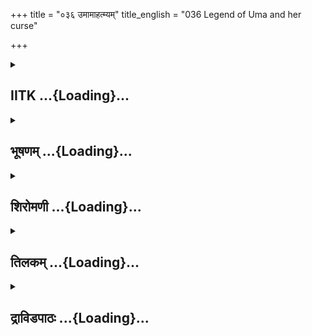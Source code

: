 +++
title = "०३६ उमामाहत्म्यम्"
title_english = "036 Legend of Uma and her curse"

+++
<div caption="श्रीराम-हरिसीताराममूर्ति-घनपाठिभ्यां वचनम्" class="audioEmbed" src="https://archive.org/download/Ramayana-recitation-Sriram-harisItArAmamUrti-Ghanapaati-v2/Kanda_1/Kanda_1_BK-036-Uma_Mahathyam.mp3"></div>

<div class="js_include collapsed" newlevelforh1="2" title="IITK" unfilled url="/purANam/rAmAyaNam/audIchya-pAThaH/iitk/1_bAlakANDam/04-mithilAyAtrA/01/036_umAmAhatyam.md">
<details><summary><h2>IITK ...{Loading}...</h2></summary>

The devatas create obstacles to the marital bliss of Maheswara and
Parvati--Goddess Parvati curses the devatas and the mother earth.



### श्लोकः
#### मूलम्
उक्तवाक्ये मुनौ तस्मिन्नुभौ राघवलक्ष्मणौ।  
प्रतिनन्द्य कथां वीरावूचतुर्मुनिपुङ्गवम्॥1.36.1॥

#### शब्दार्थः
तस्मिन् मुनौ when that ascetic, उक्तवाक्ये had spoken the words, वीरौ two heroes, राघवलक्ष्मणौ Rama and Lakshmana, उभौ both, कथाम् story, प्रतिनन्द्य enjoying, मुनिपुङ्गवम् preeminent ascetic, ऊचतुः uttered.

#### आङ्ग्लानुवादः
While Viswamitra preeminent ascetic among the sages was telling the story (of Ganga) to the heroic Rama and Lakshmana, they extolled it and enquiredः



### श्लोकः
#### मूलम्
धर्मयुक्तमिदं ब्रह्मन् कथितं परमं त्वया ।  
दुहितुश्शैलराजस्य ज्येष्ठाया वक्तुमर्हसि॥1.36.2॥  
विस्तरं विस्तरज्ञोऽसि दिव्यमानुषसम्भवम्।

#### शब्दार्थः
ब्रह्मन् O Divine sage, धर्मयुक्तम् endowed with righteousness, परमम् supreme, इदम् this story, त्वया by you, कथितम् has been narrated, शैलराजस्य king of mountains Himavan's, ज्येष्ठायाः of the eldest, दुहितुः daughter's, दिव्यमानुषसम्भवम् happened in the celestial and  mortal world, विस्तरम् detailed story, वक्तुम् to tell, अर्हसि it is worthy of you, विस्तरज्ञः असि  you are conversant with the details.

#### आङ्ग्लानुवादः
"O Brahman sage, this excellent story set in righteousness has been narrated by you.  
Since you are conversant with the details, you can befittingly tell the story in detail, pertaining to the eldest daughter of king of the mountains and the events that happened in the celestial and mortal worlds



### श्लोकः
#### मूलम्
त्रीन् पथो हेतुना केन प्लावयेल्लोकपावनी॥1.36.3॥  
कथं गङ्गा त्रिपथगा विश्रुता सरिदुत्तमा।  
त्रिषु लोकेषु धर्मज्ञ कर्मभिः कैस्समन्विता॥1.36.4॥

#### शब्दार्थः
लोकपावनी purifying the worlds, केन हेतुना for what reason, त्रीन् three, पथः paths, प्लावयेत् should be overflowing with waters? धर्मज्ञ O Knower of righteousness, त्रिपथगा Tripathaga (threeway flowing), गङ्गा Ganga, कैः by which,  कर्मभिः actions, अन्विता endowed with, त्रिषु लोकेषु in three worlds, सरिदुत्तमा excellent among rivers, विश्रुता well known.

#### आङ्ग्लानुवादः
Why does Ganga, the purifier of the worlds overflow the three paths (worlds)? O knower of dharma what deed made, Tripathaga (flowing in three directions) Ganga wellknown in the three worlds as the best (holiest) of all rivers"?



### श्लोकः
#### मूलम्
तथा ब्रुवति काकुत्स्थे विश्वामित्रस्तपोधनः।  
निखिलेन कथां सर्वामृषिमध्ये न्यवेदयत्॥1.36.5॥

#### शब्दार्थः
काकुत्स्थे when Rama, तथा ब्रुवति was thus speaking, तपोधनः sage with asceticism as his wealth, सर्वाम् entire, कथाम् story, निखिलेन completely, ऋषिमध्ये amidst sages, न्यवेदयत् revealed.

#### आङ्ग्लानुवादः
Having heard the words of the son of the Kakusthas, Viswamitra, vested with the wealth of asceticism, revealed the complete story in detail in the presence of the sages.



### श्लोकः
#### मूलम्
पुरा राम कृतोद्वाहो नीलकण्ठो महातपाः।  
दृष्ट्वा च स्पृहया देवीं मैथुनायोपचक्रमे॥1.36.6॥

#### शब्दार्थः
राम O Rama, पुरा in ancient times, कृतोद्वाहः got married, महातपाः mighty ascetic, नीलकण्ठः lord Siva, देवीम् goddess, Uma, दृष्ट्वा having seen, स्पृहया with intense desire, मैथुनाय for enjoying marital bliss, उपचक्रमे commenced.

#### आङ्ग्लानुवादः
"O Rama, in ancient times, great ascetic the blueneck Lord Siva got married to goddess Uma charmed with her beauty he indulged in sexual enjoyment with intense  
passion.



### श्लोकः
#### मूलम्
शितिकण्ठस्य देवस्य दिव्यं वर्षशतं गतम्।  
न चापि तनयो राम तस्यामासीत् परन्तप॥1.36.7॥

#### शब्दार्थः
परन्तप O Tormentor of enemies, राम O Rama, देवस्य of the lord, शितिकण्ठस्य Siva's, दिव्यम् celestial, वर्षशतम् hundred years, गतम् was over, अपि च even then, तस्याम् in her  (the womb of goddess Parvati), तनयः son, न आसीत् was not born.

#### आङ्ग्लानुवादः
O Rama, tormentor of enemies, while Lord Siva was thus absorbed in sexual enjoyment, a hundred (celestial) years passed but no son was born to them.



### श्लोकः
#### मूलम्
ततो देवास्समुद्विग्नाः पितामहपुरोगमाः।  
यदिहोत्पद्यते भूतं कस्तत्प्रतिसहिष्यते॥1.36.8॥

#### शब्दार्थः
ततः then, पितामहपुरोगमाः with Brahma in the forefront, देवाः devatas, इह here, now in this goddess, यत् which, भूतम् offspring, उत्पद्यते will be born, तत् that, कः who, प्रतिसहिष्यते will be able to bear, समुद्विग्नाः were exceedingly alarmed.

#### आङ्ग्लानुवादः
"Then the devatas led by Brahma were exceedingly alarmed. 'Who will be able to bear the power of the offspring if it is born here and now', they reflected.



### श्लोकः
#### मूलम्
अभिगम्य सुरास्सर्वे प्रणिपत्येदमब्रुवन्।  
देव देव महादेव लोकस्यास्य हिते रत ॥1.36.9॥  
सुराणां प्रणिपातेन प्रसादं कर्तुमर्हसि।

#### शब्दार्थः
सुराः devatas, सर्वे all, अभिगम्य approaching Siva, प्रणिपत्य paying obeisance, इदम् these words, अब्रुवन् spoke, देवदेव O God of devatas, अस्य लोकस्य for this world, हिते रत engaged in doing welfare of all, महादेव O Mahadeva, सुराणाम् for celestials, प्रणिपातेन with salutations, प्रसादम् mercy, कर्तुम् अर्हसि capable of doing it.

#### आङ्ग्लानुवादः
All devatas approached Siva and paying their obeisance said, "O God of the gods engaged in the welfare of all O Mahadeva accept our salutations Be king which you can be (if you will)".



### श्लोकः
#### मूलम्
न लोका धारयिष्यन्ति तव तेजस्सुरोत्तम ॥1.36.10॥  
ब्राह्मेण तपसा युक्तो देव्या सह तपश्चर।  
त्रैलोक्यहितकामार्थं तेजस्तेजसि धारय ॥1.36.11॥

#### शब्दार्थः
सुरोत्तम O Best among gods, तव your, तेजः energy, लोकाः worlds, न धारयिष्यन्ति cannot contain, ब्राह्मेण in conformity vedas, तपसा by yogic penance, युक्तः endowed with, देव्या सह in the company with Parvati, तपः austerities, चर engage yourself,  त्रैलोक्यहितकामार्थम् with the intention of doing welfare for three worlds, तेजः energy, तेजसि in your energy, धारय retain.

#### आङ्ग्लानुवादः
"O best among the gods, the worlds cannot contain your energy (the son born of your energy) You may engage yourself in penance in the company of Uma in conformity with the Vedas. Retain your energy in your body for the  welfare of the three worlds."



### श्लोकः
#### मूलम्
देवतानां वचश्श्रुत्वा सर्वलोकमहेश्वरः।  
बाढमित्यब्रवीत्सर्वान्पुनश्चैवमुवाच ह ॥1.36.12॥

#### शब्दार्थः
सर्वलोकमहेश्वरः ruler of all the worlds, देवतानाम् devata's, वचः words, श्रुत्वा having heard, बाढम् "Be it so", इति thus, अब्रवीत् said, पुनश्च again, एवम् these words, उवाच ह spoke.

#### आङ्ग्लानुवादः
Mahadeva, ruler of the all the worlds, having heard the words of devatas, said "Be it so" Furtherः



### श्लोकः
#### मूलम्
धारयिष्याम्यहं तेजस्तेजस्येव सहोमया।  
त्रिदशाः पृथिवी चैव निर्वाणमधिगच्छतु॥1.36.13॥

#### शब्दार्थः
उमया सह together with Uma, अहम् I, तेजः vital fluid, तेजस्येव in my energy (body), धारयिष्यामि I shall preserve, त्रिदशाः devatas, पृथिवी चैव earth also, निर्वाणम् peace, अधिगच्छतु obtain.

#### आङ्ग्लानुवादः
"  
"Together with Uma I will preserve the semen in my body thereby the devatas and also the earth will have peace.



### श्लोकः
#### मूलम्
यदिदं क्षुभितं स्थानान्मम तेजो ह्यनुत्तमम्।  
धारयिष्यति कस्तन्मे ब्रुवन्तु सुरसत्तमाः॥1.36.14॥

#### शब्दार्थः
मम my , अनुत्तमम् excellent, यत् इदम् तेजः if this vital fluid, स्थानात् from its own place, क्षुभितम् is shaken, तत् then, कः who, धारयिष्यति will contain? सुरसत्तमाः best of devatas, मे to me, ब्रुवन्तु tell.

#### आङ्ग्लानुवादः
"Who will contain this exceptional vital fluid of mine if shaken from its own place? O best of devatas tell me".



### श्लोकः
#### मूलम्
एवमुक्तास्सुरास्सर्वे प्रत्यूचुर्वृषभध्वजम्।  
यत्तेजः क्षुभितं ह्येतत्तद्धरा धारयिष्यति॥1.36.15॥

#### शब्दार्थः
एवम् उक्ताः having been addressed in this way by Iswara, सुराः सर्वे all devatas, वृषभध्वजम् having flagstaff with bull as his symbol (Iswara), प्रत्यूचुः replied, यत् तेजः that vital fluid, क्षुभितम् disturbed, एतत् thist one, धरा earth, धारयिष्यति will contain.

#### आङ्ग्लानुवादः
Thus questioned, all the devatas replied to the bearer of the flag with bull as its symbol (Siva), saying, "The earth will contain the disturbed vital fluid".



### श्लोकः
#### मूलम्
एवमुक्तस्सुरपतिः प्रमुमोच महीतले।  
तेजसा पृथिवी येन व्याप्ता सगिरिकानना॥1.36.16॥

#### शब्दार्थः
एवम् उक्तः having been spoken in this way by devatas, सुरपतिः lord of devatas, येन तेजसा by which vital fluid, सगिरिकानना including mountains, forests, पृथिवी earth, व्याप्ता was pervaded, महीतले on the earth, प्रमुमोच released.

#### आङ्ग्लानुवादः
Thus replied by the devatas, the god of the gods released his vital fluid  on earth. It  
pervaded the entire earth including mountains and forests.



### श्लोकः
#### मूलम्
ततो देवाः पुनरिदमूचुश्चाथ हुताशनम्।  
प्रविश त्वं महातेजो रौद्रं वायुसमन्वितः॥1.36.17॥

#### शब्दार्थः
ततः then, अथ thereafter, देवाः devatas, पुनः again, हुताशनम् fire deity, इदम् these words, ऊचुः spoke, त्वम् you, वायुसमन्वितः followed by wind god, रौद्रम् relating to Rudra, महातेजः mighty energy (creative power), प्रविश enter.

#### आङ्ग्लानुवादः
Then, the devatas said to the firegod, "Enter this energy (creative power) related to Rudra followed by the windgod".



### श्लोकः
#### मूलम्
तदग्निना पुनर्व्याप्तं सञ्जातश्श्वेतपर्वतः।  
दिव्यं शरवणं चैव पावकादित्यसन्निभम्॥1.36.18॥  
यत्र जातो महातेजाः कार्तिकेयोऽग्निसम्भवः।

#### शब्दार्थः
अग्निना by fire, व्याप्तम् pervaded, तत् that energy, पुनः again, श्वेतपर्वतः celestial white mountain, सञ्जातः became, पावकादित्यसन्निभम् resplendent as fire or Sun, दिव्यम् celestial, शरवणं चैव became forest of reeds, यत्र in which, महातेजाः glorious, अग्निसम्भवः born from fire, कार्तिकेयः son of Krittika, Kartikeya, जातः was born.

#### आङ्ग्लानुवादः
That energy pervaded by fire was transformed into the White Mountain. It turned the forest of reeds (Saravana) (blazing) like the fire or the Sun. From that fire was born the glorious Kartikeya.



### श्लोकः
#### मूलम्
अथोमां च शिवं चैव देवास्सर्षिगणास्तदा।  
पूजयामासुरत्यर्थं सुप्रीतमनसस्ततः॥1.36.19॥

#### शब्दार्थः
अथ thereafter, सर्षिगणाः with multitude of saints, देवाः devatas, ततः for that event, सुप्रीतमनसः with highly pleased minds, तदा then, उमां च goddess Uma, शिवं चैव Shiva, अत्यर्थम् with great desire, पूजयामासुः worshipped.

#### आङ्ग्लानुवादः
Thereafter highly pleased with the event the devatas along with the saints worshipped Siva and goddess Uma with deep devotion.



### श्लोकः
#### मूलम्
अथ शैलसुता राम त्रिदशानिदमब्रवीत्।  
समन्युरशपत्सर्वान् क्रोधसंरक्तलोचना॥1.36.20॥

#### शब्दार्थः
राम Rama, अथ thereafter, शैलसुता daughter of mountain Himavan, समन्युः with anger, त्रिदशान् addressing devatas, इदम् these words, अब्रवीत् spoke, क्रोधसंरक्तलोचना with reddened eyes because of anger, सर्वान् all of them, अशपत् cursed.

#### आङ्ग्लानुवादः
"Rama thereafter Uma, daughter of the mountain (Himavan) with her eyes red with anger cursed all of themः



### श्लोकः
#### मूलम्
यस्मान्निवारिता चैव सङ्गतिः पुत्रकाम्यया।  
अपत्यं स्वेषु दारेषु तस्मान्नोत्पादयिष्यथ॥1.36.21॥

#### शब्दार्थः
यस्मात् for the reason, पुत्रकाम्यया with a desire to bear son, सङ्गतिः union with Mahadeva, निवारिता is prevented, तस्मात् for that reason, स्वेषु in your, दारेषु wives, अपत्यम् progeny, नोत्पादयिष्यथ you will not produce.

#### आङ्ग्लानुवादः




### श्लोकः
#### मूलम्
अद्यप्रभृति युष्माकमप्रजास्सन्तु पत्नयः॥1.36.22॥  
एवमुक्त्वासुरान् सर्वान् शशाप पृथिवीमपि।

#### शब्दार्थः
अद्यप्रभृति from today onwards, युष्माकम् your, पत्नयः wives, अप्रजाः childless, सन्तु  may become, सर्वान् all, सुरान् devatas, एवम् in this way, उत्त्वा having spoken, पृथिवीमपि Earth also, शशाप cursed.

#### आङ्ग्लानुवादः
"From today onwards your wives will become childless" cursed Uma. The devatas  
were cursed this Even the  earthः



### श्लोकः
#### मूलम्
अवने नैकरूपा त्वं बहुभार्या भविष्यसि॥1.36.23॥  
न च पुत्रकृतां प्रीतिं मत्क्रोधकलुषीकृता ।  
प्राप्स्यसि त्वं सुदुर्मेधे मम पुत्रमनिच्छती॥1.36.24॥

#### शब्दार्थः
अवने O Earth, त्वम् you, नैकरूपा do not assume one single form, बहुभार्या as wife of many masters, भविष्यसि you will become, सुदुर्मेधे O evil minded one, मम for me, पुत्रम् son, अनिच्छती is not to your liking, त्वम् you, मत्क्रोधकलुषीकृता fouled as as result of my anger,  पुत्रकृताम् on account of a son, प्रीतिं च pleasure also, न प्राप्स्यसि you will not obtain.

#### आङ्ग्लानुवादः
"O Earth you will assume many forms and become wife of many masters. O evilminded one, you did not want me to bear a son. Having been fouled as a result of my anger, you will not have the pleasure of having  a son, cursed Uma.



### श्लोकः
#### मूलम्
तान् सर्वान् व्रीडितान् दृष्ट्वा सुरान्सुरपतिस्तदा।  
गमनायोपचक्राम दिशं वरुणपालिताम्॥1.36.25॥

#### शब्दार्थः
सुरपतिः Mahesvara, तदा then, व्रीडितान् filled with humility, तान् सर्वान् all those, सुरान् devatas, दृष्ट्वा having seen, वरुणपालिताम् presided over by Varuna (Western direction), दिशम् direction, गमनाय to depart, उपचक्राम commenced.

#### आङ्ग्लानुवादः
"The god of the gods (Mahesvara), seeing all the devatas humiliated began to depart in the westerly direction presided over by Varuna.



### श्लोकः
#### मूलम्
स गत्वा तप आतिष्ठत्पार्श्वे तस्योत्तरे गिरौ।  
हिमवत्प्रभवे शृङ्गे सह देव्या महेश्वरः॥1.36.26॥

#### शब्दार्थः
महेश्वरः Mahesvara, गिरौ गत्वा having gone to the (himavat) mountain, तस्य (गिरेः) of that Himavat mountain's, उत्तरे in the  northern, पार्श्वे side, हिमवत्प्रभवे born in the Himavat mountain, शृङ्गे on a peak, देव्या सह along with goddess Uma, तपः yogic practices, अतिष्ठत् performed.

#### आङ्ग्लानुवादः
"Mahesvara along with goddess Uma, went north of the Himavat mountain and performed penance on a peak.



### श्लोकः
#### मूलम्
एष ते विस्तरो राम शैलपुत्र्या निवेदितः।  
गङ्गायाः प्रभवं चैव शृणु मे सहलक्ष्मणः॥1.36.27॥

#### शब्दार्थः
राम O Rama, शैलपुत्र्याः relating to the daughter of Himavat mountain, Uma, एषः विस्तरः this extensive story, ते to you, (कथितः has been narrated), गङ्गायाः च relating to Ganga,  प्रभवम् her birth, निवेदितः described, सह लक्ष्मणः together with Lakshmana, श्रुणु listen.

#### आङ्ग्लानुवादः
"O Rama this story of the daughter of the mountain has been narrated to you. Now listen with Lakshmana the tale of the birth of Ganga"ः  

### समाप्तिः
 श्रीमद्रामायणे वाल्मीकीय आदिकाव्ये बालकाण्डे षट्त्रिंशस्सर्गः॥  
Thus ends the thirtysixth sarga of Balakanda of the holy Ramayana the first epic composed by sage Valmiki.

</details>
</div>
<div class="js_include collapsed" newlevelforh1="2" title="भूषणम्" unfilled url="/purANam/rAmAyaNam/audIchya-pAThaH/TIkA/bhUShaNa_iitk/1_bAlakANDam/04-mithilAyAtrA/01/036_umAmAhatyam.md">
<details><summary><h2>भूषणम् ...{Loading}...</h2></summary>



उक्तवाक्ये मुनौ तस्मिन्नुभौ राघवलक्ष्मणौ ।  

अभिनन्द्य कथां वीरावूचतुर्मुनिपुङ्गवम्  ॥  १।३६।१  ॥   

"भगवन् श्रोतुमिच्छामि गङ्गां त्रिपथगां नदीम्" इति
गङ्गायास्त्रिपथगात्वप्रकारे पृष्टे अन्तरिक्षस्वर्गगमनयोः
प्रत्युक्तत्वात्तत्र तृतीयपथगमनं कथमित्याशयेन पुनः पृच्छन्तं श्रीरामं
प्रत्याह षट्त्रिंशे--उक्तवाक्य इत्यादि । मुनौ उक्तवाक्ये उक्तोत्तरे सति
। अत्रोभावित्युक्तेः पूर्वसर्गे रामपदं लक्ष्मणस्याप्युपलक्षणं वेदितव्यम्
। कथां पूर्वोक्ताम्  ॥  १।३६।१  ॥   

  

धर्मयुक्तमिदं ब्रह्मन् कथितं परमं त्वया ।  

दुहितुः शैलराजस्य ज्येष्ठाया वक्तुमर्हसि ।  

विस्तरं विस्तरज्ञो ऽसि दिव्यमानुषसम्भवम्  ॥  १।३६।२  ॥   

धर्मेति अर्द्धत्रयम् । धर्मयुक्तम्, धर्मफलकश्रवणमित्यर्थः । इदं वृत्तं
ज्येष्ठाया दुहितुः वृत्तं त्वया कथितम् । तस्या दिव्यमानुषसम्भवं
दिव्यलोके मानुषलोके च सम्भवं विस्तरं वक्तुमर्हसि  ॥  १।३६।२  ॥   

  

त्रीन् पथो हेतुना केन प्लावयेल्लोकपावनी  ॥  १।३६।३  ॥   

त्रीनिति । त्रीन् पथः भूर्भुवःस्वर्मार्गान् । केन हेतुना प्लावयेत्
प्लुता । भावयेदित्यपि पाठः । लकारव्यत्ययः । इतरयोः पूर्वसर्ग
एवोक्तत्वात्केन हेतुना तृतीयपथं गतेति द्वितीयप्रश्नार्थः  ॥  १।३६।३  ॥   

  

कथं गङ्गा त्रिपथगा विश्रुता सरिदुत्तमा ।  

त्रिषु लोकेषु धर्मज्ञ कर्मभिः कैः समन्विता  ॥  १।३६।४  ॥   

तृतीयप्रश्नमाह--कथमिति । त्रिपथगा गङ्गा कथं विश्रुता कैः कर्मभिः
व्यापारैः सरिदुत्तमा आसीत्  ॥  १।३६।४  ॥   

  

तथा ब्रुवति काकुत्स्थे विश्वामित्रस्तपोधनः ।  

निखिलेन कथां सर्वामृषिमध्ये न्यवेदयत्  ॥  १।३६।५  ॥   

प्रथमप्रश्नोत्तरमाहेत्याह--तथेति । काकुत्स्थ इति लक्ष्मणस्याप्युपलक्षणम्
। निखिलेन विस्तरेण । सर्वां दिव्यसम्भवां मानुषसम्भवां च  ॥  १।३६।५  ॥   

  

पुरा राम कृतोद्वाहो नीलकण्ठो महातपाः ।  

दृष्ट्वा च स्पृहया देवीं मैथुनायोपचक्रमे  ॥  १।३६।६  ॥   

निखिलेनेत्युक्तं गाङ्गेयसम्भवमाह--पुरेति । कृतोद्वाह इति
परपरिग्रहव्यावृत्तिः । दृष्ट्वा स्पृहया महातपोनिष्ठत्वे ऽपि कामबाणवशात्
तस्यामभिलाषेण । मैथुनाय मिथुनकर्म कर्तुं उपचक्रमे  ॥  १।३६।६  ॥   

  

शितिकण्ठस्य देवस्य दिव्यं वर्षशतं गतम् ।  

\[तस्य सङ्क्रीडमानस्य महादेवस्य धीमतः ।  

एवं मन्मथयुद्धे तु तयोर्नासीत्पराजयः  ॥ \]  

न चापि तनयो राम तस्यामासीत्परन्तप  ॥  १।३६।७  ॥   

शितीति । दिव्यं वर्षशतं गतम्, मैथुनेनैवेति शेषः । तनयः
तनयप्रापकरेतोविसर्गः  ॥  १।३६।७  ॥   

  

ततो देवाः समुद्विग्नाः पितामहपुरोगमाः ।  

यदिहोत्पद्यते भूतं कस्तत्प्रतिसहिष्यते  ॥  १।३६।८  ॥   

तत इति । पितामहपुरोगमाः देवाः समुद्विग्ना भीताः । पाठान्तरेसमुद्युक्ताः
उद्योगं चक्रुः । किमर्थम् ? इह पार्वत्यां यद्भूतं पुत्रः उत्पद्यते
उत्पत्स्यते । वर्तमानसामीप्ये वर्तमानवत्प्रयोगः । तत् कः प्रतिसहिष्यत
इति विचार्य तन्निवर्त्तनाय समुद्युक्ता इत्यर्थः  ॥  १।३६।८  ॥   

  

अभिगम्य सुराः सर्वे प्रणिपत्येदमब्रुवन्  ॥  १।३६।९  ॥   

तमेवोद्योगमाह--अभिगम्येति । महादेवमिति शेषः  ॥  १।३६।९  ॥   

  

देवदेव महादेव लोकस्यास्य हिते रत ।  

सुराणां प्रणिपातेन प्रसादं कर्तुमर्हसि  ॥  १।३६।१०  ॥   

देवदेवेति । देवदेवेत्यनेन महादेवशब्दार्थः उक्तः । प्रणिपातेन पादमूलपतनेन
 ॥  १।३६।१०  ॥   

  

न लोका धारयिष्यन्ति तव तेजः सुरोत्तम ।  

ब्राह्मेण तपसा युक्तो देव्या सह तपश्चर  ॥  १।३६।११  ॥   

नेति । तेजः तेजस्समुद्भूतं पुत्रं न धारयिष्यन्ति न सहिष्यन्ते, अतो
ब्राह्मेण वेदावगतेन तपसा योगेन युक्तः सन्, तदङ्गतया देव्या सह तपश्चर । न
तेजः पार्वत्यां मोक्तुमर्हसीति भावः  ॥  १।३६।११  ॥   

  

त्रैलोक्यहितकामार्थं तेजस्तेजसि धारय  ॥  १।३६।१२  ॥   

\[रक्ष सर्वानिमाँल्लोकान्नालोकं कर्तुमर्हसि ।\]  

त्रैलोक्येति । त्रैलोक्यहितमेव कामः काम्यमानः पुरुषार्थः तदर्थम् । तेजः
रेतः, तेजसि तेजोमयनिजशरीरे धारय, न मुञ्चेत्यर्थः  ॥  १।३६।१२  ॥   

  

देवतानां वचः श्रुत्वा सर्वलोकमहेश्वरः ।  

बाढमित्यब्रवीत् सर्वान् पुनश्चेदमुवाच ह  ॥  १।३६।१३  ॥   

देवतानामिति । सर्वलोकमहेश्वरः सर्वलोकानां परमनियन्ता । सर्वलोकपितामह इति
पाठान्तरम्  ॥  १।३६।१३  ॥   

  

धारयिष्याम्यहं तेजस्तेजस्येव सहोमया ।  

त्रिदशाः पृथिवी चैव निर्वाणमधिगच्छतु  ॥  १।३६।१४  ॥   

बाढमित्यङ्गीकृतांशमाहधारयिष्यामीति । तेजः अक्षुभितांशम् । उमया
उमाप्यक्षुभितं शोणितरूपं तेजो धारयत्वित्यर्थः । पृथिवीशब्देन लोका
उच्यन्ते । निर्वाणं सुखम्  ॥  १।३६।१४  ॥   

  

यदिदं क्षुभितं स्थानान्मम तेजो ह्यनुत्तमम् ।  

धारयिष्यति कस्तन्मे ब्रुवन्तु सुरसत्तमाः  ॥  १।३६।१५  ॥   

ऽपुनश्चेदमुवाचऽ इत्युक्तमंशं दर्शयतियदिदमिति । स्थानात्
रेतःस्थानहृदयसम्पुटात् । अनुत्तमं दुर्भरम् । मे मह्यं ब्रुवन्तु  ॥ 
१।३६।१५  ॥   

  

एवमुक्तास्ततो देवाः प्रत्यूचुर्वृषभध्वजम् ।  

यत्तेजः क्षुभितं ह्येतत्तद्धरा धारयिष्यति  ॥  १।३६।१६  ॥   

एवमिति । धरा सर्वधारणशक्तिमती, अनेन धरा तद्धारणार्थं देवैः प्रार्थितेति
सिद्धम्  ॥  १।३६।१६  ॥   

  

एवमुक्तः सुरपतिः प्रमुमोच महीतले ।  

तेजसा पृथिवी येन व्याप्ता सगिरिकानना  ॥  १।३६।१७  ॥   

एवमिति । सुरपतिः रुद्रः । प्रमुमोच तेज इति सिद्धम् । येन तेजसा पृथिवी
व्याप्ता तत्प्रमुमोच  ॥  १।३६।१७  ॥   

  

ततो देवाः पुनरिदमूचुश्चाथ हुताशनम् ।  

प्रविश त्वं महातेजो रौद्रं वायुसमन्वितः  ॥  १।३६।१८  ॥   

ततः पृथिव्यां व्याप्तत्वादेव हेतोः । पृथिवी भग्ना भविष्यतीति हुताशनमूचुः
। पुनरूचुरित्यनेनाग्नेः प्रवेशभीतत्वं गम्यते, अग्निचारणहेतुतया
वायुसमन्वित इत्युक्तम्  ॥  १।३६।१८  ॥   

  

तदग्निना पुनर्व्याप्तं सञ्जातः श्वेतपर्वतः ।  

दिव्यं शरवणं चैव पावकादित्यसन्निभम् ।  

यत्र जातो महातेजाः कार्तिकेयो ऽग्निसम्भवः  ॥  १।३६।१९  ॥   

तदिति अर्द्धत्रयम् । तत्तेजः अग्निना व्याप्तं सत् श्वेतपर्वतः सञ्जातः ।
ततः कालपरिपाकेन शरवणं च सञ्जातं । शराणां वनं शरवणम् । "प्रनिरन्तश्शर--"
इति णत्वम् । शरवणं विशेषयति--यत्रेति । कृत्तिकानामपत्यं पुमान्
कार्तिकेयः । "स्त्रीभ्यो ढक्" । स्तन्यदानात्कृत्तिका पुत्रत्वम् ।
अग्निना धृत्वा मुक्तत्वादग्निसम्भवः  ॥  १।३६।१९  ॥   

  

अथोमां च शिवं चैव देवाः सर्पिगणास्तदा ।  

पूजयामासुरत्यर्थं सुप्रीतमनसस्ततः  ॥  १।३६।२०  ॥   

अथेति । पूजयामासुः, मैथुनविघ्नकृतकोपशान्त्यर्थमित्यर्थः  ॥  १।३६।२०  ॥   

  

अथ शैलसुता राम त्रिदशानिदमब्रवीत् ।  

समन्युरशपत्सर्वान् क्रोधसंरक्तलोचना  ॥  १।३६।२१  ॥   

अथेति । अब्रवीदित्येतद्विशिष्योच्यते अशपदिति  ॥  १।३६।२१  ॥   

  

यस्मान्निवारिता चैव सङ्गतिः पुत्रकाम्यया ।  

अपत्यं स्वेषु दारेषु तस्मान्नोत्पादयिष्यथ  ॥  १।३६।२२  ॥   

यस्मादिति । पुत्रकाम्यया मया । सङ्गतिः भर्तृसंयोगो मैथुनरूपः सा
यस्मान्निवारिता, तस्मात् यूयमपि स्वेषु दारेषु अपत्यं पुत्रं
नोत्पादयिष्यथ  ॥  १।३६।२२  ॥   

  

अद्यप्रभृति युष्माकमप्रजाः सन्तु पत्नयः ।  

एवमुक्त्वा सुरान् सर्वान् शशाप पृथिवीमपि  ॥  १।३६।२३  ॥   

अद्येति । पूर्वार्द्धेन पूर्वश्लोकपठितमुच्यते । पत्नय इत्यार्षं
ह्रस्वत्वम्  ॥  १।३६।२३  ॥   

  

अवने नैकरूपा त्वं बहुभार्या भविष्यसि ।  

न च पुत्रकृतां प्रीतिं मत्क्रोधकलुषीकृता ।  

प्राप्स्यसि त्वं सुदुर्मेधे मम पुत्रमनिच्छती  ॥  १।३६।२४  ॥   

अवन इति सार्द्धश्लोकः । नैकरूपा ऊषरत्वादिरूपेण नानाविधा । बहुभार्या
बहूनां राज्ञां भार्या । मम पुत्रम् अनिच्छती अनिच्छन्ती त्वं मत्क्रोधेन
शापरूपेण कलुषीकृता विपर्यस्तप्रकृतिः सती, पुत्रकृतां प्रीतिं न
प्राप्स्यसीति भावः  ॥  १।३६।२४  ॥   

  

तान् सर्वान् व्रीडितान् दृष्ट्वा सुरान् सुरपतिस्तदा ।  

गमनायोपचक्राम दिशं वरुणपालिताम्  ॥  १।३६।२५  ॥   

तानिति । सुरपतिः रुद्रः । तान्सुरान् स्वकीयशापेन व्रीडितान् लज्जितान् ।
दृष्ट्वा प्रियाशापस्य दुष्परिहरत्वात् स्वीयशापदुःखस्य
द्रष्टुमशक्यत्वाच्च वरुणपालितां दिशं हिमवतः प्रतीचीं प्रति ।
गमनायोपचक्राम । परस्मैपदमार्षम्  ॥  १।३६।२५  ॥   

  

स गत्वा तप आतिष्ठत् पार्श्वे तस्योत्तरे गिरेः ।  

हिमवत्प्रभवे शृङ्गे सह देव्या महेश्वरः  ॥  १।३६।२६  ॥   

स इति । हिमवत्प्रभवे तस्य हिमवतो गिरेरुत्तरपार्श्वभूते शृङ्गे देव्या सह
तप आतिष्ठत्, सदा तपोव्रतमसङ्कल्पयदित्यर्थः  ॥  १।३६।२६  ॥   

  

एष ते विस्तरो राम शैलपुत्र्या निवेदितः ।  

गङ्गायाः प्रभवं चैव शृणु मे सहलक्ष्मणः  ॥  १।३६।२७  ॥   

इत्यार्षे श्रीरामायणे वाल्मीकीये आदिकाव्ये बालकाण्डे षट्त्रिंशः सर्गः  ॥ 
३६  ॥   

ननु ऽदुहितुः शैलराजस्य ज्येष्ठाया वक्तुमर्हसिऽ इति पार्वती
वृत्तान्तमुपेक्ष्य गङ्गावैभव एव मया पृष्टे तद्विहायोपेक्षितमेव
पार्वतीवृत्तान्तं किमर्थं कथितवानसीति रामस्य शङ्कां परिहरति--एष इति ।
शैलपुत्र्याः पार्वत्याः सम्बन्धी कथाविस्तरो निवेदितः ।
वक्ष्यमाणगङ्गावैभवकथनोपयोगित्वेनोक्तः । गङ्गायाः प्रभवं प्रभावं त्वं
शृणु । चः प्राधान्ये  ॥  १।३६।२७  ॥   

इति श्रीगोविन्दराजविरचिते श्रीरामायणभूषणे मणिमञ्जीराख्याने
बालकाण्डव्याख्याने षट्त्रिंशः सर्गः  ॥  ३६  ॥   

  



</details>
</div>
<div class="js_include collapsed" newlevelforh1="2" title="शिरोमणी" unfilled url="/purANam/rAmAyaNam/audIchya-pAThaH/TIkA/shiromaNI_iitk/1_bAlakANDam/04-mithilAyAtrA/01/036_umAmAhatyam.md">
<details><summary><h2>शिरोमणी ...{Loading}...</h2></summary>



सामान्यतो गङ्गाकथाश्रवणानन्तरं विशेषं जिज्ञासोः रामस्य प्रश्नं
पुनर्वर्णयन्नाह उक्तेति । तस्मिन् प्रसिद्धे मुनौ उक्तवाक्ये सति वीरौ
अतिपराक्रमविशिष्टौ उभौ राघवलक्ष्मणौ कथां हिमवत्कन्यावृत्तान्तमभिनन्द्य
प्रशस्य मुनिपुङ्गवं विश्वामित्रमूचतुः  ॥  १।३६।१  ॥   

  

तद्वचनमेवाह धर्मेति । ब्रह्मन् हे मुने धर्मयुक्तं धर्मनिष्पादकमत एव
परममतिश्रेष्ठमिदं शैलसुताचरितं त्वया कथितम् । शैलराजस्य ज्येष्ठायाः
पूर्वजायाः दुहितुः कन्याया दिव्यमानुषसम्भवं  

दिव्यलोकमानुषलोकसम्बन्धिं विस्तरं विस्तारसहितं यतो विस्तरज्ञो ऽसि
अतस्त्वं वक्तुमर्हसि सार्धश्लोक एकान्वयी । सम्भवशब्दः
सम्पूर्वकप्राप्त्यर्थकभूधातुप्रकृतिकाबन्तः  ॥  १।३६।२  ॥   

  

प्रश्नस्य विशेषाकारमाह त्रीनिति । लोकपावनी गङ्गा त्रीन् पथः केन हेतुना
प्लावयेत् अप्लावयत्  ॥  १।३६।३  ॥   

  

कथमिति । हे धर्मज्ञ त्रिपथगा गङ्गा त्रिषु लोकेषु सरिदुत्तमा कथं विश्रुता
ख्याता कैः कर्मभिः समन्विता युक्ता आसीदिति शेषः  ॥  १।३६।४  ॥   

  

तथेति । काकुत्स्थे रामे तथा तेन प्रकारेण ब्रुवति पृच्छति सति तपोधनो
विश्वामित्रः निखिलेन कार्त्स्न्येण विस्तरेणेत्यर्थः सर्वां कथां ऋषिमध्ये
न्यवेदयत् अवर्णयत्  ॥  १।३६।५  ॥   

  

तद्वर्णनमेवाह पुरेत्यादिभिः । हे राम कृतोद्वाहः महातपाः अतिविचारशीलः
शितिकण्ठो महादेवः स्पृहया मैथुनेच्छया देवीं दृष्ट्वैव मैथुनाय मैथुनं
कर्तुमुपचक्रमे प्रारेभे  ॥  १।३६।६  ॥   

  

तस्येति । शितिः कृष्णत्वं कण्ठे यस्य देवस्य दीप्तिमतः धीमतः
परमधैर्यविशिष्टस्य तस्य सर्वलोकप्रसिद्धस्य सङ्क्रीडमानस्य महादेवस्य
दिव्यं वर्षशतं गतं व्यतीतम्  ॥  १।३६।७  ॥   

  

न चेति । हे राम परन्तप तस्यां देव्यां तनयः चकारेण तनयापि नासीत् ततः
दिव्यवर्षशतक्रीडयापि तनयाभावानन्तरमभूतं दिव्यवर्षशते ऽपि अप्रादुर्भूतं
तेजो यदि उत्पद्यते तर्हि तत्तेजः कः प्रसहिष्यते इति विचाररूपहेतोः
पितामहपुरोगमाः देवाः समुद्युक्ताः उद्योगं चक्रुः हशब्द इत्यर्थे  ॥ 
१।३६।८  ॥   

  

तदुद्योगमेवाह अभिगम्येति । सर्वे सुराः अभिगम्य महादेवसम्मुखं प्राप्य
प्रणिपत्य नमस्कृत्य इदं वचनमब्रुवन् । तद्वचनमेवाह हे देवदेव
सर्वदेवनियन्तः । अत एव महादेव यतस्त्वमस्य लोकस्य हिते रतः अतः सुराणां
प्रणिपातेन सुरकर्तृकप्रणामेन प्रसादं सुरविषयकप्रसन्नतां कर्तुं
निष्पादयितुमर्हसि योग्यो ऽसि  ॥  १।३६।९  ॥   

  

नेति । हे सुरोत्तम तव तेजः त्वत्तेजोजनितसुतं लोका न धारयिष्यन्ति
धारयितुं समर्था न भविष्यन्ति अतः ब्राह्मेण वेदबोधितेन तपसा युक्तस्त्वं
देव्यासह तपश्चर कुरु क्रीडातो निवर्तस्वेति भावः  ॥  १।३६।१०  ॥   

  

ननु स्वतेजसैव मत्सुतः स्थास्यति युष्माकं किमकार्यमित्यत आहुः
त्रैलोक्येति । त्रैलोक्यहितकामार्थं लोकत्रयहितेच्छया तेजः
अतितेजस्विसुतजनकीभूतं रेतः तेजसि तेजोमयस्वशरीरे धारय सुतं
नोत्पादयेत्यर्थः । एनेन तादृशसुतोत्पत्तौ तत्तेजसा सर्वलोकदाहः स्यात् इति
वारणे हेतुर्ध्वनितः अतः इमान्सर्वांल्लोकान् रक्ष
पुत्रोत्पत्तिनिरोधनद्वारा पालय तत्र हेतुः अलोकं लोकाभावं कर्तुं नार्हसि
 ॥  १।३६।११  ॥   

  

देवतानामिति । सर्वलोकमहेश्वरो महादेवः देवतानां वचः प्रार्थनां श्रुत्वा
बाढं भवत्प्रार्थितमङ्गीकृतमित्यब्रवीत् पुनश्च पुनरपि
सर्वान्सुरानिदमुदवाच । ह प्रसिद्धमेतत्  ॥  १।३६।१२  ॥   

  

धारयिष्यामीति । हे त्रिदशाः तेजः अक्षुभितवीर्यं तेजसि तेजोरूपशरीरे एव
उमया सहैव अहं धारयिष्यामि । अतः पृथिवी तदुपलक्षितसर्वलोकः निर्वाणं
भयत्यागजनितसुखमधिगच्छतु प्राप्नोतु । चशब्दो हेत्वर्थे सहोमयेत्युक्त्या
अक्षुभितवीर्यनिरोधकरणं शिवस्य अक्षुभितशोणितनिरोधकरणमुमाया इति सूचितम्  ॥ 
१।३६।१३  ॥   

  

यदिति । हे सुरसत्तमाः अनुत्तमं भवत्कार्यसाधकत्त्वेनात्युत्तमं स्थानात्
क्षुभितं यत् इदं मम तेजस्तत्कः धारयिष्यति इति मे मह्यं ब्रुवन्तु ।
हिशब्दो इत्यर्थे भवन्त इति शेषः  ॥  १।३६।१४  ॥   

  

एवमिति । ततः शिवोक्त्यनन्तरमेवमनेन प्रकारेण उक्ताः कथिताः देवाः
वृषभध्वजं शिवं प्रत्यूचुः तद्वचनमेवाह यत्तेजः अद्य अस्मिन्काले क्षुभितं
तत्तेजः धरा धारयिष्यति अद्येत्युक्त्या इतः प्रभृति अधिकं वीर्यं च्युतं
चेत् तद्धारणे न कश्चन समर्थो भवितेति ध्वनितम्  ॥  १।३६।१५  ॥   

  

एवमिति । एवमनेन प्रकारेण उक्तः देवैः प्रार्थितो महाबलः सुरपतिः शिवः
प्रमुमोच क्षुभितं तेजः तत्याज येन त्यक्तेन तेजसा सगिरिकानना
गिरिकाननसहिता पृथिवी व्याप्ता  ॥  १।३६।१६  ॥   

  

तत इति । ततः पृथिव्यां तेजोव्याप्त्यनन्तरं देवाः हुताशनमग्निमपीदं
पुनरूचुः तद्वचनमेवाह रौद्रं शिवोद्भूतं महातेजः वायुसमन्वित एव त्वं
प्रविश आत्मनि प्रवेशय अन्तर्भावितणिजर्थः । चशब्द एवार्थकः  ॥  १।३६।१७
 ॥   

  

तदिति । पुनरग्निना व्याप्तं पावकादित्यसन्निभं पावकस्थितादित्यसदृशं
तत्तेजः श्वेतपर्वतः सञ्जातः दिव्यं विलक्षणं शरवणं च सञ्जातम् यत्र
यस्मिन् शरवणे तदेव तेजः महातेजाः परमतेजस्वी कार्तिकेयो जातः अत एव
अग्निसम्भव उच्यते इति शेषः कृत्तिकया धृतत्वात्तदपत्यत्वेन कार्तिकेय इति
व्यवहारो बोध्यः पावकादित्यसन्निभमित्यनेन यदि आदित्यः पावके स्थितः स्यात्
तर्हि तेन सहोपमीयेत इति पर्यवसन्नाभूतोपमालङ्कारेण तस्यानुपमत्वं ध्वनितम्
। सार्धश्लोक एकान्वयी  ॥  १।३६।१८  ॥   

  

अथेति । तदा स्वप्रार्थितसिद्धिकाले सुप्रीतमनसः सर्षिगणाः ऋषिगणसहिताः
देवाः उमां देवीम् अथ मङ्गलं यथा स्यात्तथा अत्यर्थं पूजयामासुः तथैव शिवं
च पूजयामासुः । पूर्वमुमां पूजयामासुरित्यनेन उमातः सुरा भीता इति ध्वनितम्
तेन देव्याः कोपचेष्टा जातेति व्यक्तम्  ॥  १।३६।१९  ॥   

  

अथेति । हे राम अथ देवकृतपूजानन्तरं समन्युः मन्युसहिता अत एव संरक्तलोचना
शैलसुता सर्वान् त्रिदशानिदमब्रवीत् किमब्रवीदित्यत आह अशपत् शापमददात्  ॥ 
१।३६।२०  ॥   

  

शापस्वरूपं वर्णयन्नाह यस्मादिति । पुत्रकाम्यया सङ्गतिः सम्यक् गतिः
पतिसंयोगो यस्याः सा अहं यस्मात् हेतोर्निवारिता भवद्भिः
त्याजितपत्यत्यन्तसंयोगा तस्मात् अद्यप्रभृति इतः कालादारभ्य स्वेषु दारेषु
अपत्यमुत्पादयितुं यूयं नार्हथ अत एव युष्माकं पत्नयः पत्न्यः अप्रजाः
सन्तु । शापेन औरसपुत्रोत्पत्तिं संनिवार्य क्षेत्रजपुत्रोत्पत्तिं
निवारयन्ती आह अद्यप्रभृति युष्माकं पत्न्यः आत्मजानृ पुत्रान्नैव
जनयिष्यन्ति पत्यन्तरादपि नोत्पादयिष्यन्तीत्यर्थः । चशब्द एवार्थे ।
द्वयोरेकत्रान्वयः । पत्न्यो न जनयिष्यन्तीति श्लोकार्धं
भट्टटीकाङ्कितपुस्तकेषु न दृश्यते तत्र हेतुर्लेखकप्रमादो बोध्यः । अत्र
शापेन देवपुत्रनिवारणमेव कृतमित्यनेन पुत्रोत्पादनार्थमेव पार्वत्या रतिः न
तु सुखार्थमिति ध्वनितम् तेन तस्याः परमानन्दस्वरूपता व्यक्ता  ॥ 
१।३६।२१,२२  ॥   

  

रतिनिवारणसाक्षात्कारणभूतान्सुरान् शप्त्वा वीर्यधारणस्वीकारकर्तृत्वेन
कारणीभूतां पृथ्वीमपि शशापेति वर्णयन्नाह एवमिति । एवमनेन प्रकारेण सर्वान्
सुरान् उक्त्वा शप्त्वेत्यर्थः पृथिवीमपि शशाप । तत् शापस्वरूपं वर्णयन्नाह
हे अवने बहुभार्या अनेकवीरभोग्या त्वं भविष्यसि नैकरूपा ऊषराद्यनेकरूपवती च
भविष्यसि । विनापि चं समुच्चयः  ॥  १।३६।२३  ॥   

  

शापान्तरमाह न चेति । हे सुदुर्मेधे मम पुत्रमनिच्छती अत एव
मत्क्रोधकलुषीकृता त्वं पुत्रकृतां प्रीतिं नैव प्राप्स्यसि । चशब्द
एवार्थे  ॥  १।३६।२४  ॥   

  

तानिति । तदा शापोत्तरकाले सुरपतिः शिवः व्यथितान् शापेन दुःखितान् तान्
सर्वान्सुरान्दृष्ट्वा वरुणपालितां दिशं पश्चिमां गमनाय गमनं
कर्तुमुपचक्राम  ॥  १।३६।२५  ॥   

  

स इति । स महेश्वरः महादेवः तस्य हिमालयस्य गिरेः उत्तरे पार्श्वे
हिमवत्प्रभवे  

हिमवत्प्रभवाख्यश्रृङ्गे देव्या सह गत्वा तपः आतिष्ठत  ॥  १।३६।२६  ॥   

  

एष इति । शैलपुत्र्याः कनिष्ठाया एष विस्तरः ते तुभ्यं मया निवेदितः
गङ्गाया अपि प्रभवं मे मत्त एव श्रृणु चशब्दो ऽप्यर्थे  ॥  १।३६।२७  ॥   

  

इति श्रीमद्वाल्मीकीयरामायणव्याख्याने रामायणशिरोमणौ बालकाण्डे षट्त्रिंशः
सर्गः  ॥  १।३६  ॥   

  

  



</details>
</div>
<div class="js_include collapsed" newlevelforh1="2" title="तिलकम्" unfilled url="/purANam/rAmAyaNam/audIchya-pAThaH/TIkA/tilaka_iitk/1_bAlakANDam/04-mithilAyAtrA/01/036_umAmAhatyam.md">
<details><summary><h2>तिलकम् ...{Loading}...</h2></summary>



उक्तवाक्ये इति । उपरते इत्यर्थः  ॥  १।३६।१  ॥   

  

वक्तुमर्हसीत्यस्य विस्तरमित्यनेनान्वयः । दिव्यमानुषसम्भवं
दिव्यलोकनिबन्धनं च  ॥  १।३६।२  ॥   

  

शुश्रूषितं विस्तरमाह त्रीनित्यादि । भूर्भुवःस्वर्मार्गानित्यर्थः ।
प्लावयेद्व्याप्नुयात् । इत्येको विस्तरः । द्वितीयमाह कथमिति । त्रिपथगेति
प्रसिद्धिः किं निबन्धनेति द्वितीयः  ॥  १।३६।३  ॥   

  

कर्मभिश्चरितैः समन्वितेति तृतीयः । द्वयोर्हिमवत्कन्ययोः प्रस्तावे ऽपि
स्ववंशोद्धारकत्वाद्गङ्गाविषयक एव भगवतः प्रश्न इत्यूह्यम्  ॥  १।३६।४  ॥   

  

निखिलेन कार्त्स्न्येन । विस्तरेणेति यावत् । उद्वाहो विवाहः  ॥  १।३६।५
 ॥   

  

गतम् । क्रीडयेति शेषः  ॥  १।३६।६  ॥   

  

समुद्युक्ताः सेनानीप्राप्त्यर्थं परमयत्नेन रुद्रोमयोः संयोजनं कृत्वापि
तस्यां रौद्रतेजसो मोचनं वारयितुं समुद्युक्ता बभूवुरित्यर्थः ।
"समुद्विग्नाः" इति पाठस्तु सुगम एव  ॥  १।३६।७  ॥   

  

पुत्रार्थं संयोजनोद्योगवतां तन्निवारणोद्योगो ऽनुचितस्तत्राह यदिहेति ।
इहोमायाम् । उत्पद्यते उत्पत्स्यते । अब्रुवन् । इति विचार्येत्यादि  ॥ 
१।३६।८,९  ॥   

  

प्रसादविषयमाह न लोका इति । भूरादिलोकाः तत्स्थप्रजाश्चेत्यर्थः ।
ब्राह्मेण तपसा । ब्रह्मानन्यतालक्षणेन तपसेत्यर्थः  ॥  १।३६।१०  ॥   

  

तेजो रेतः । तेजस्यात्मनि । मत्तेजसि मया धृते को लाभस्तत्राह रक्ष
सर्वानिति । धृत्वेति शेषः । ननु रुद्रेण स्वतेजोधारणे कथं लोकरक्षेति
चेच्छृणु । "यदेतत्पुरुषे रेतो भवति आदित्यस्य तद्रूपम्" इति
श्रुतेस्तद्रेतोरूपं तेज एवादित्यमण्डलं तद्धृतौ सकलं जगद्रक्षितं भवति,
विपर्यये विपर्यय इत्याहुः । तदेवाह नालोकमिति । आदित्यविनाशे हि
सर्वलोकविनाशप्रसङ्ग इति भावः  ॥  १।३६।११,१२  ॥   

  

धारयिष्यामीति । सहोमयोमापि स्वरजोरूपं तेजोग्निं स्वस्वरूपेण तेजसा
धारयिष्यति । "यदेतत्स्त्रियां लोहितं भवति अग्नेस्तद्रूपम्" इति श्रुतेः ।
भो त्रिदशाः, अनेन तेजोधारणेन पृथिवी, चकारात्सर्वो लोकः, निर्वाणं सुखं
प्राप्नोतु । अन्यथैश्वरतेजोजन्यस्य दुर्धार्यत्वेन दुर्दर्शत्वेन च
पृथिव्या लोकस्य च पीडा स्यादिति भावः  ॥  १।३६।१३  ॥   

  

दिव्यवर्षशतभोगवशात्स्थानतश्च्युतस्य शुक्रांशस्य धारणासम्भवेन
तद्धारणसमर्थं मोक्षस्थानं निरूपयन्त्वित्याह यदिदमिति ।
स्थानाद्धृदयपुण्डरीकलक्षणात् । क्षुभितं चिरकालभोगवशात्स्खलितम् ।
अनुत्तमं देवकार्यार्हसुतसमर्थत्वेन सर्वोत्तमम् ।
भवत्प्रार्थनयोमागर्भानर्हं को धारयिष्यति  ॥  १।३६।१४  ॥   

  

उत्तरमाहुः एवमिति । धरा धारयिष्यतीति । तस्या अशेषधारणशक्तिमत्त्वादिति
भावः  ॥  १।३६।१५,१६  ॥   

  

पृथिव्यां मुक्तस्य तेजसो धारणार्थमग्नेः पृथिव्यधिपतित्वेन
पृथिव्यभिमानित्वात्तं नियुञ्जते तत इति । पुनःशब्दो वाक्यालङ्कारे ।
हुताशनं देवीक्लेदों ऽशरूपम् । अन्यादृशाग्ने रौद्रतेजःप्रवेशासम्भवात् ।
वायुसमन्वित इत्यनेन चालनलक्षणः प्रवेशोपाय उक्तः  ॥  १।३६।१७  ॥   

  

तदग्निनेति । उक्ताग्निना चालनपूर्वकप्रवेशात्तत्तेजोबद्धं
सत्केवलश्वेतपर्वतरूपं जातम् । तद्रूपं तेजःप्रवेशप्रदेशे तन्महिम्ना
दिव्यं पावकादित्यसन्निभं शरवणं चाभूत्  ॥  १।३६।१८  ॥   

  

यत्रेति । किञ्चित्कालं धृतत्वात्कार्तिकेयत्ववदेवाग्निसम्भवत्वं बोध्यम्
 ॥  १।३६।१९  ॥   

  

सुप्रीतमनसो लोकानुग्रहाय मूलतेजसो धृतत्वाद्देवकार्याय स्कन्नतेजसश्च
दत्तत्वात्सन्तोषः । क्रियमाणामपि पूजामुमादेवी नाङ्गीकरोति स्म, प्रत्युत
क्रुद्धैवाभूदित्याह अथ शैलेति  ॥  १।३६।२०  ॥   

  

किमब्रवीत्तदाह अशपदिति । शापरूपं वचो ऽब्रवीदित्यर्थः । मन्युकारणाह
यस्मादिति  ॥  १।३६।२१  ॥   

  

शापस्वरूपमाह अपत्यमित्यादि  ॥  १।३६।२२  ॥   

  

एवमुक्त्वा । शपथरूपं वच इति शेषः । हे अवने पृथ्वि नैकरूपा । एकत्रैव
क्षेत्रे ऽनेकबीजफलजनकत्वात् । बहुभार्या ऽनेकभूपतिभोग्या  ॥  १।३६।२३  ॥   

  

न च पुत्रकृतां प्रीतिम् । वराहादुत्पन्नस्यापि नरकासुरस्य भौमस्य
कृष्णावतारे तेनैव हननात् । सुदुर्मेध इति "नित्यमसिच्प्रजामेधयोः"
इत्यसिच् । सुतरां दुष्टा मेधा यस्यास्तत्सम्बोधनं सुदुर्मेधः मम
पुत्रमनिच्छती तेजोधारणानुमत्या । यद्येषा तत्तेजोधारणं नानुमन्येत तर्हि स
पुत्रो ममैव स्यादित्याशयः  ॥  १।३६।२४  ॥   

  

पीडितान्देवीशापदुःखितान् । उपचक्राम पादन्यासं कृतवान्  ॥  १।३६।२५  ॥   

  

तस्य गिरेर्हिमालयस्योत्तरपार्श्वे हिमवत्प्रभवाख्ये शृङ्गे  ॥  १।३६।२६
 ॥   

  

उपसंहरति एष इति । त्रिषु लोकेषु धर्मयज्ञकर्मभिः कैः समन्वितेति
प्रश्नोत्तरतया वक्तव्यस्य धारणरूपगङ्गाचरितस्य शेषतया शैलपुत्र्या
विस्तारो निवेदितः । प्रकृतं प्रश्नोत्तरं वक्तुं प्रतिजानीते गङ्गाया इति
। प्रभवमिति च्छान्दसो ह्रस्वः । ऐशतेजोधारणरूपं प्रभावमित्यर्थः  ॥ 
१।३६।२७  ॥   

  

इति श्रीरामाभिरामे श्रीरामीये रामायणतिलके वाल्मीकीय आदिकाव्ये बालकाण्डे
षट्त्रिंशः सर्गः  ॥  ३६  ॥   

  



</details>
</div>
<div class="js_include collapsed" newlevelforh1="2" title="द्राविडपाठः" unfilled url="/purANam/rAmAyaNam/drAviDapAThaH/1_bAlakANDam/04-mithilAyAtrA/01/036_umAmAhatyam.md">
<details><summary><h2>द्राविडपाठः ...{Loading}...</h2></summary>


उक्तवाक्ये मुनौ तस्मिन्नुभौ राघवलक्ष्मणौ।  
अभिनन्द्य कथां वीरावूचतुर्मुनिपुङ्गवम् ॥ 1.36.1 ॥   
दुहितुः शैलराजस्य ज्येष्ठाया वक्तुमर्हसि।  
विस्तरं विस्तरज्ञोऽसि दिव्यमानुषसम्भवम् ॥ 1.36.2 ॥   
त्रीन् पथो हेतुना केन प्लावयेल्लोकपावनी ॥ 1.36.3 ॥   
कथं गङ्गा त्रिपथगा विश्रुता सरिदुत्तमा।  
त्रिषु लोकेषु धर्मज्ञ कर्मभिः कैः समन्विता ॥ 1.36.4 ॥   
तथा ब्रुवति काकुत्स्थे विश्वामित्रस्तपोधनः।  
निखिलेन कथां सर्वामृषिमध्ये न्यवेदयत् ॥ 1.36.5 ॥   
पुरा राम कृतोद्वाहो नीलकण्ठो महातपाः।  
दृष्ट्वा च स्पृहया देवीं मैथुनायोपचक्रमे ॥ 1.36.6 ॥   
एवं मन्मथयुद्धे तु तयोर्नासीत्पराजयः ॥ ] न चापि तनयो राम तस्यामासीत्परन्तप ॥ 1.36.7 ॥   
ततो देवाः समुद्विग्नाः पितामहपुरोगमाः।  
यदिहोत्पद्यते भूतं कस्तत्प्रतिसहिष्यते ॥ 1.36.8 ॥   
अभिगम्य सुराः सर्वे प्रणिपत्येदमब्रुवन् ॥ 1.36.9 ॥   
देवदेव महादेव लोकस्यास्य हिते रत।  
सुराणां प्रणिपातेन प्रसादं कर्तुमर्हसि ॥ 1.36.10 ॥   
न लोका धारयिष्यन्ति तव तेजः सुरोत्तम।  
ब्राह्मेण तपसा युक्तो देव्या सह तपश्चर ॥ 1.36.11 ॥   
त्रैलोक्यहितकामार्थं तेजस्तेजसि धारय ॥ 1.36.12 ॥   
देवतानां वचः श्रुत्वा सर्वलोकमहेश्वरः।  
बाढमित्यब्रवीत् सर्वान् पुनश्चेदमुवाच ह ॥ 1.36.13 ॥   
धारयिष्याम्यहं तेजस्तेजस्येव सहोमया।  
त्रिदशाः पृथिवी चैव निर्वाणमधिगच्छतु ॥ 1.36.14 ॥   
यदिदं क्षुभितं स्थानान्मम तेजो ह्यनुत्तमम्।  
धारयिष्यति कस्तन्मे ब्रुवन्तु सुरसत्तमाः ॥ 1.36.15 ॥   
एवमुक्तास्ततो देवाः प्रत्यूचुर्वृषभध्वजम्।  
यत्तेजः क्षुभितं ह्येतत्तद्धरा धारयिष्यति ॥ 1.36.16 ॥   
एवमुक्तः सुरपतिः प्रमुमोच महीतले।  
तेजसा पृथिवी येन व्याप्ता सगिरिकानना ॥ 1.36.17 ॥   
ततो देवाः पुनरिदमूचुश्चाथ हुताशनम्।  
प्रविश त्वं महातेजो रौद्रं वायुसमन्वितः ॥ 1.36.18 ॥   
दिव्यं शरवणं चैव पावकादित्यसन्निभम्।  
यत्र जातो महातेजाः कार्तिकेयोऽग्निसम्भवः ॥ 1.36.19 ॥   
अथोमां च शिवं चैव देवाः सर्पिगणास्तदा।  
पूजयामासुरत्यर्थं सुप्रीतमनसस्ततः ॥ 1.36.20 ॥   
अथ शैलसुता राम त्रिदशानिदमब्रवीत्।  
समन्युरशपत्सर्वान् क्रोधसंरक्तलोचना ॥ 1.36.21 ॥   
यस्मान्निवारिता चैव सङ्गतिः पुत्रकाम्यया।  
अपत्यं स्वेषु दारेषु तस्मान्नोत्पादयिष्यथ ॥ 1.36.22 ॥   
अद्यप्रभृति युष्माकमप्रजाः सन्तु पत्नयः।  
एवमुक्त्वा सुरान् सर्वान् शशाप पृथिवीमपि ॥ 1.36.23 ॥   
न च पुत्रकृतां प्रीतिं मत्क्रोधकलुषीकृता।  
प्राप्स्यसि त्वं सुदुर्मेधे मम पुत्रमनिच्छती ॥ 1.36.24 ॥   
तान् सर्वान् व्रीडितान् दृष्ट्वा सुरान् सुरपतिस्तदा।  
गमनायोपचक्राम दिशं वरुणपालिताम् ॥ 1.36.25 ॥   
स गत्वा तप आतिष्ठत् पार्श्वे तस्योत्तरे गिरेः।  
हिमवत्प्रभवे शृङ्गे सह देव्या महेश्वरः ॥ 1.36.26 ॥   
एष ते विस्तरो राम शैलपुत्र्या निवेदितः।  
गङ्गायाः प्रभवं चैव शृणु मे सहलक्ष्मणः ॥ 1.36.27 ॥   

</details>
</div>
